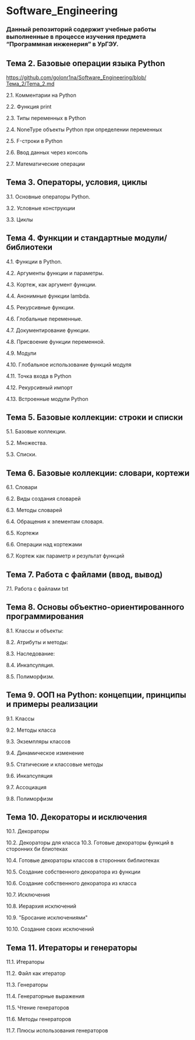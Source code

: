 # Software_Engineering
### Данный репозиторий содержит учебные работы выполненные в процессе изучения предмета “Программная инженерия” в УрГЭУ.

## Тема 2. Базовые операции языка Python
https://github.com/golonr1na/Software_Engineering/blob/Тема_2/Tema_2.md

2.1. Комментарии на Python

2.2. Функция print

2.3. Типы переменных в Python

2.4. NoneType объекты Python при определении переменных

2.5. F-строки в Python

2.6. Ввод данных через консоль

2.7. Математические операции

## Тема 3. Операторы, условия, циклы

3.1. Основные операторы Python.

3.2. Условные конструкции 

3.3. Циклы

 

## Тема 4. Функции и стандартные модули/библиотеки

4.1. Функции в Python.

4.2. Аргументы функции и параметры.

4.3. Кортеж, как аргумент функции.

4.4. Анонимные функции lambda.

4.5. Рекурсивные функции.

4.6. Глобальные переменные.

4.7. Документирование функции.

4.8. Присвоение функции переменной.

4.9. Модули

4.10. Глобальное использование функций модуля

4.11. Точка входа в Python

4.12. Рекурсивный импорт

4.13. Встроенные модули Python

## Тема 5. Базовые коллекции: строки и списки

5.1. Базовые коллекции.

5.2. Множества.

5.3. Списки.

## Тема 6. Базовые коллекции: словари, кортежи

6.1. Словари

6.2. Виды создания словарей

6.3. Методы словарей

6.4. Обращения к элементам словаря.

6.5. Кортежи

6.6. Операции над кортежами

6.7. Кортеж как параметр и результат функций

## Тема 7.  Работа с файлами (ввод, вывод)

7.1. Работа с файлами txt

## Тема 8.  Основы объектно-ориентированного программирования

8.1. Классы и объекты:

8.2. Атрибуты и методы:

8.3. Наследование:

8.4. Инкапсуляция.

8.5. Полиморфизм.

## Тема 9.  ООП на Python: концепции, принципы и примеры реализации

9.1. Классы

9.2. Методы класса

9.3. Экземпляры классов

9.4. Динамическое изменение

9.5. Статические и классовые методы

9.6. Инкапсуляция

9.7. Ассоциация

9.8. Полиморфизм

 

## Тема 10.  Декораторы и исключения

10.1. Декораторы

10.2. Декораторы для класса
10.3. Готовые декораторы функций в сторонних би
блиотеках

10.4. Готовые декораторы классов в сторонних библиотеках

10.5. Создание собственного декоратора из функции

10.6. Создание собственного декоратора из класса

10.7. Исключения 

10.8. Иерархия исключений 

10.9. "Бросание исключениями"

10.10. Создание своих исключений

## Тема 11.  Итераторы и генераторы

11.1. Итераторы

11.2. Файл как итератор

11.3. Генераторы

11.4. Генераторные выражения

11.5. Чтение генераторов

11.6. Методы генераторов

11.7. Плюсы использования генераторов
